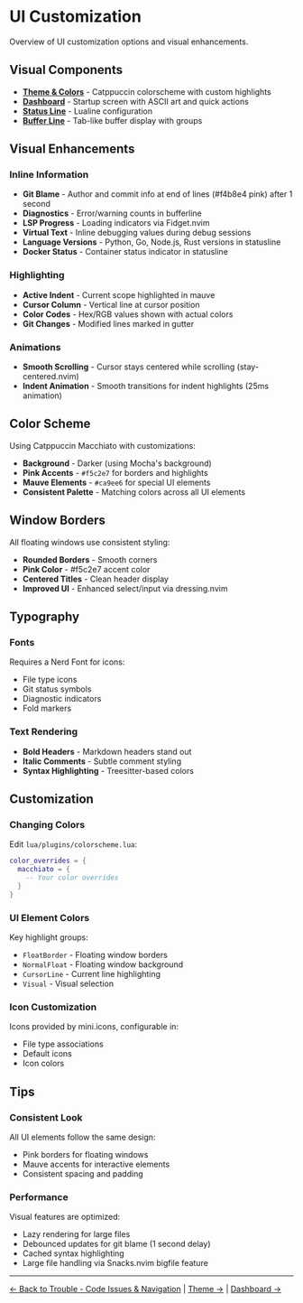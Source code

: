 # UI Customization

Overview of UI customization options and visual enhancements.

## Visual Components

- **[Theme & Colors](theme.md)** - Catppuccin colorscheme with custom highlights
- **[Dashboard](dashboard.md)** - Startup screen with ASCII art and quick actions
- **[Status Line](statusline.md)** - Lualine configuration
- **[Buffer Line](bufferline.md)** - Tab-like buffer display with groups

## Visual Enhancements

### Inline Information
- **Git Blame** - Author and commit info at end of lines (#f4b8e4 pink) after 1 second
- **Diagnostics** - Error/warning counts in bufferline
- **LSP Progress** - Loading indicators via Fidget.nvim
- **Virtual Text** - Inline debugging values during debug sessions
- **Language Versions** - Python, Go, Node.js, Rust versions in statusline
- **Docker Status** - Container status indicator in statusline

### Highlighting
- **Active Indent** - Current scope highlighted in mauve
- **Cursor Column** - Vertical line at cursor position
- **Color Codes** - Hex/RGB values shown with actual colors
- **Git Changes** - Modified lines marked in gutter

### Animations
- **Smooth Scrolling** - Cursor stays centered while scrolling (stay-centered.nvim)
- **Indent Animation** - Smooth transitions for indent highlights (25ms animation)

## Color Scheme

Using Catppuccin Macchiato with customizations:
- **Background** - Darker (using Mocha's background)
- **Pink Accents** - `#f5c2e7` for borders and highlights
- **Mauve Elements** - `#ca9ee6` for special UI elements
- **Consistent Palette** - Matching colors across all UI elements

## Window Borders

All floating windows use consistent styling:
- **Rounded Borders** - Smooth corners
- **Pink Color** - #f5c2e7 accent color
- **Centered Titles** - Clean header display
- **Improved UI** - Enhanced select/input via dressing.nvim

## Typography

### Fonts
Requires a Nerd Font for icons:
- File type icons
- Git status symbols
- Diagnostic indicators
- Fold markers

### Text Rendering
- **Bold Headers** - Markdown headers stand out
- **Italic Comments** - Subtle comment styling
- **Syntax Highlighting** - Treesitter-based colors

## Customization

### Changing Colors
Edit `lua/plugins/colorscheme.lua`:
```lua
color_overrides = {
  macchiato = {
    -- Your color overrides
  }
}
```

### UI Element Colors
Key highlight groups:
- `FloatBorder` - Floating window borders
- `NormalFloat` - Floating window background
- `CursorLine` - Current line highlighting
- `Visual` - Visual selection

### Icon Customization
Icons provided by mini.icons, configurable in:
- File type associations
- Default icons
- Icon colors

## Tips

### Consistent Look
All UI elements follow the same design:
- Pink borders for floating windows
- Mauve accents for interactive elements
- Consistent spacing and padding

### Performance
Visual features are optimized:
- Lazy rendering for large files
- Debounced updates for git blame (1 second delay)
- Cached syntax highlighting
- Large file handling via Snacks.nvim bigfile feature

---
[← Back to Trouble - Code Issues & Navigation](../trouble.md) | [Theme →](theme.md) | [Dashboard →](dashboard.md)